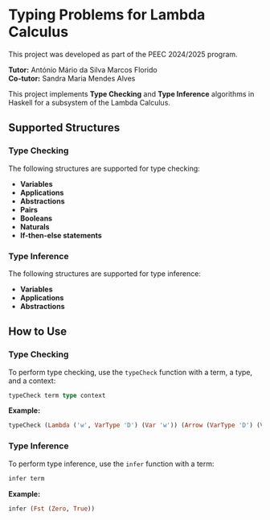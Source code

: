 # Typing Problems for Lambda Calculus

This project was developed as part of the PEEC 2024/2025 program.

**Tutor:** António Mário da Silva Marcos Florido  
**Co-tutor:** Sandra Maria Mendes Alves

This project implements **Type Checking** and **Type Inference** algorithms in Haskell for a subsystem of the Lambda Calculus.

## Supported Structures

### Type Checking

The following structures are supported for type checking:

  * **Variables**
  * **Applications**
  * **Abstractions**
  * **Pairs**
  * **Booleans**
  * **Naturals**
  * **If-then-else statements**

### Type Inference

The following structures are supported for type inference:

  * **Variables**
  * **Applications**
  * **Abstractions**

## How to Use

### Type Checking

To perform type checking, use the `typeCheck` function with a term, a type, and a context:

```haskell
typeCheck term type context
```

**Example:**

```haskell
typeCheck (Lambda ('w', VarType 'D') (Var 'w')) (Arrow (VarType 'D') (VarType 'D')) context
```

### Type Inference

To perform type inference, use the `infer` function with a term:

```haskell
infer term
```

**Example:**

```haskell
infer (Fst (Zero, True))
```

